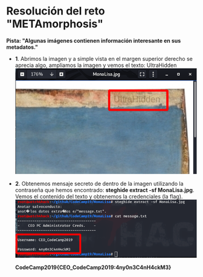 # **Resolución del reto "METAmorphosis"**

**Pista: "Algunas imágenes contienen información interesante en sus metadatos."**

- **1**. Abrimos la imagen y a simple vista en el margen superior derecho se aprecia algo, ampliamos la imagen y vemos el texto: UltraHidden
![alt text](text.png)

- **2**. Obtenemos mensaje secreto de dentro de la imagen utilizando la contraseña que hemos encontrado: **steghide extract -sf MonaLisa.jpg**. Vemos el contenido del texto y obtenemos la credenciales (la flag).
![alt text](steghide.png)


  **CodeCamp2019{CEO_CodeCamp2019:4ny0n3C4nH4ckM3}**
